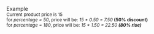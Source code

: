 Example <br/> 
<small> Current product price is 15 <br/>
for <em>percentage = 50</em>, price will be: <em>15 * 0.50 = 7.50</em> <strong>(50% discount)</strong><br/>
for <em>percentage = 180</em>, price will be: <em>15 * 1.50 = 22.50 <strong>(80% rise)</strong></em>
</small>